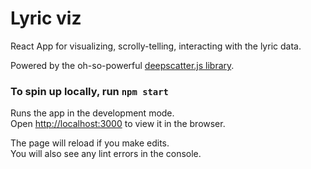 # Lyric viz

React App for visualizing, scrolly-telling, interacting with the lyric data.

Powered by the oh-so-powerful [deepscatter.js library](https://github.com/nomic-ai/deepscatter).

### To spin up locally, run `npm start`

Runs the app in the development mode.\
Open [http://localhost:3000](http://localhost:3000) to view it in the browser.

The page will reload if you make edits.\
You will also see any lint errors in the console.
